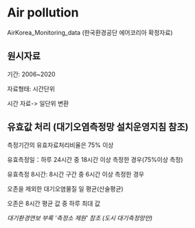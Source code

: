 # Air pollution
AirKorea_Monitoring_data
(한국환경공단 에어코리아 확정자료)

## 원시자료 

기간: 2006~2020 

자료형태: 시간단위 

시간 자료-> 일단위 변환

## 유효값 처리 (대기오염측정망 설치운영지침 참조)

측정기간의 유효자료처리비율은 75% 이상

유효측정일：하루 24시간 중 18시간 이상 측정한 경우(75%이상 측정)

유효측정 8시간: 8시간 구간 중 6시간 이상 측정한 경우 


오존을 제외한 대기오염물질 일 평균(산술평균)

오존은 8시간 평균 값 중 하루 최대 값  

*대기환경연보 부록 '측정소 제원' 참조 (도시 대기측정망만)*



